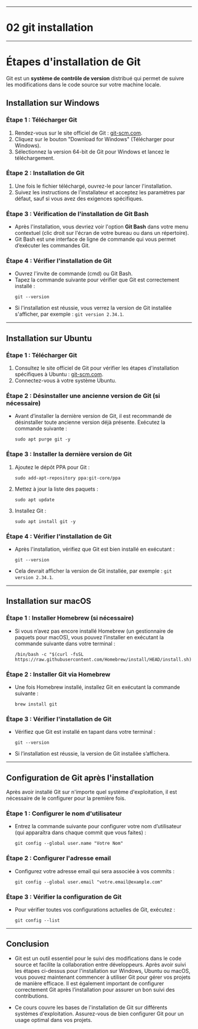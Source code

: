 -------------------------------------
# 02 git installation
-------------------------------------

# **Étapes d'installation de Git**

Git est un **système de contrôle de version** distribué qui permet de suivre les modifications dans le code source sur votre machine locale.

## **Installation sur Windows**

### Étape 1 : Télécharger Git
1. Rendez-vous sur le site officiel de Git : [git-scm.com](https://git-scm.com).
2. Cliquez sur le bouton "Download for Windows" (Télécharger pour Windows).
3. Sélectionnez la version 64-bit de Git pour Windows et lancez le téléchargement.

### Étape 2 : Installation de Git
1. Une fois le fichier téléchargé, ouvrez-le pour lancer l'installation.
2. Suivez les instructions de l'installateur et acceptez les paramètres par défaut, sauf si vous avez des exigences spécifiques.

### Étape 3 : Vérification de l'installation de Git Bash
- Après l'installation, vous devriez voir l'option **Git Bash** dans votre menu contextuel (clic droit sur l'écran de votre bureau ou dans un répertoire).
- Git Bash est une interface de ligne de commande qui vous permet d’exécuter les commandes Git.

### Étape 4 : Vérifier l'installation de Git
- Ouvrez l'invite de commande (cmd) ou Git Bash.
- Tapez la commande suivante pour vérifier que Git est correctement installé :
  ```
  git --version
  ```
- Si l'installation est réussie, vous verrez la version de Git installée s'afficher, par exemple : `git version 2.34.1`.

---

## **Installation sur Ubuntu**

### Étape 1 : Télécharger Git
1. Consultez le site officiel de Git pour vérifier les étapes d'installation spécifiques à Ubuntu : [git-scm.com](https://git-scm.com).
2. Connectez-vous à votre système Ubuntu.

### Étape 2 : Désinstaller une ancienne version de Git (si nécessaire)
- Avant d’installer la dernière version de Git, il est recommandé de désinstaller toute ancienne version déjà présente. Exécutez la commande suivante :
  ```
  sudo apt purge git -y
  ```

### Étape 3 : Installer la dernière version de Git
1. Ajoutez le dépôt PPA pour Git :
   ```
   sudo add-apt-repository ppa:git-core/ppa
   ```
2. Mettez à jour la liste des paquets :
   ```
   sudo apt update
   ```
3. Installez Git :
   ```
   sudo apt install git -y
   ```

### Étape 4 : Vérifier l'installation de Git
- Après l'installation, vérifiez que Git est bien installé en exécutant :
  ```
  git --version
  ```
- Cela devrait afficher la version de Git installée, par exemple : `git version 2.34.1`.

---

## **Installation sur macOS**

### Étape 1 : Installer Homebrew (si nécessaire)
- Si vous n’avez pas encore installé Homebrew (un gestionnaire de paquets pour macOS), vous pouvez l’installer en exécutant la commande suivante dans votre terminal :
  ```
  /bin/bash -c "$(curl -fsSL https://raw.githubusercontent.com/Homebrew/install/HEAD/install.sh)"
  ```

### Étape 2 : Installer Git via Homebrew
- Une fois Homebrew installé, installez Git en exécutant la commande suivante :
  ```
  brew install git
  ```

### Étape 3 : Vérifier l'installation de Git
- Vérifiez que Git est installé en tapant dans votre terminal :
  ```
  git --version
  ```
- Si l’installation est réussie, la version de Git installée s’affichera.

---

## **Configuration de Git après l'installation**

Après avoir installé Git sur n'importe quel système d'exploitation, il est nécessaire de le configurer pour la première fois.

### Étape 1 : Configurer le nom d'utilisateur
- Entrez la commande suivante pour configurer votre nom d’utilisateur (qui apparaîtra dans chaque commit que vous faites) :
  ```
  git config --global user.name "Votre Nom"
  ```

### Étape 2 : Configurer l'adresse email
- Configurez votre adresse email qui sera associée à vos commits :
  ```
  git config --global user.email "votre.email@example.com"
  ```

### Étape 3 : Vérifier la configuration de Git
- Pour vérifier toutes vos configurations actuelles de Git, exécutez :
  ```
  git config --list
  ```

---

## **Conclusion**

- Git est un outil essentiel pour le suivi des modifications dans le code source et facilite la collaboration entre développeurs. Après avoir suivi les étapes ci-dessus pour l'installation sur Windows, Ubuntu ou macOS, vous pouvez maintenant commencer à utiliser Git pour gérer vos projets de manière efficace. Il est également important de configurer correctement Git après l’installation pour assurer un bon suivi des contributions.

- Ce cours couvre les bases de l'installation de Git sur différents systèmes d'exploitation. Assurez-vous de bien configurer Git pour un usage optimal dans vos projets.
